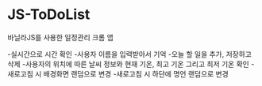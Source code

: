 # JS-ToDoList

바닐라JS를 사용한 일정관리 크롬 앱

-실시간으로 시간 확인
-사용자 이름을 입력받아서 기억
-오늘 할 일을 추가, 저장하고 삭제
-사용자의 위치에 따른 날씨 정보와 현재 기온, 최고 기온 그리고 최저 기온 확인
-새로고침 시 배경화면 랜덤으로 변경
-새로고침 시 하단에 명언 랜덤으로 변경
